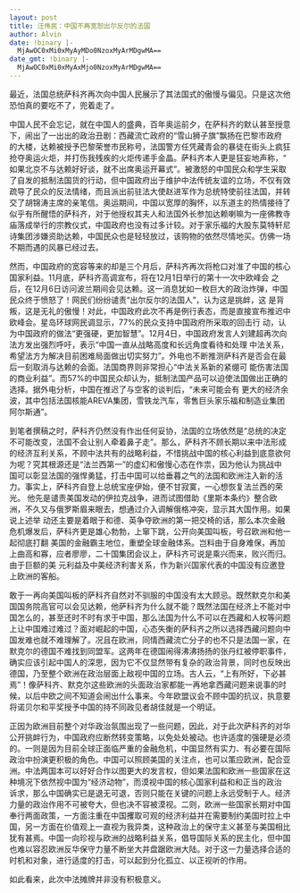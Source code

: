 ```yaml
---
layout: post
title: 汪伟民：中国不再宽恕出尔反尔的法国
author: Alvin
date: !binary |-
  MjAwOC0xMi0xMyAyMDo0NzoxMyArMDgwMA==
date_gmt: !binary |-
  MjAwOC0xMi0xMyAxMjo0NzoxMyArMDgwMA==
---
```

最近，法国总统萨科齐再次向中国人民展示了其法国式的傲慢与偏见。只是这次他恐怕真的要吃不了，兜着走了。 




中国人民不会忘记，就在中国人的盛典，百年奥运前夕，在萨科齐的默认甚至授意下，闹出了一出出的政治丑剧：西藏流亡政府的“雪山狮子旗”飘扬在巴黎市政府
的大楼，达赖被授予巴黎荣誉市民称号，法国警方任凭藏青会的暴徒在街头上疯狂抢夺奥运火炬，并打伤我残疾的火炬传递手金晶。萨科齐本人更是狂妄地声称，“
如果北京不与达赖好好谈，就不出席奥运开幕式”。被激怒的中国民众和学生采取了自发的抵制法国货的行动，但中国政府出于维护中法传统友谊的立场，不仅有效
疏导了民众的反法情绪，而且派出前驻法大使赵进军作为总统特使前往法国，并转交了胡锦涛主席的亲笔信。奥运期间，中国以宽厚的胸怀，以东道主的热情接待了
似乎有所醒悟的萨科齐，对于他授权其夫人和法国外长参加达赖喇嘛为一座佛教寺庙落成举行的宗教仪式，中国政府也没有过多计较。对于家乐福的大股东莫特轩尼
诗集团涉嫌资助达赖，中国民众也是轻轻放过，该购物的依然尽情地买。仿佛一场不期而遇的风暴已经过去。 




然而，中国政府的宽容等来的却是三个月后，萨科齐再次将枪口对准了中国的核心国家利益。11月底，萨科齐高调宣布，将在12月1日举行的第十一次中欧峰会
之后，在12月6日访问波兰期间会见达赖。这一消息犹如一枚巨大的政治炸弹，中国民众终于愤怒了！网民们纷纷谴责“出尔反尔的法国人”，认为这是挑衅，这
是背叛，这是无礼的傲慢！对此，中国政府此次不再是例行表态，而是直接宣布推迟中欧峰会。星岛环球网民调显示，77%的民众支持中国政府所采取的回击行
动，认为中国政府的做法“更强硬，更加智慧”。12月4日，中国政府发言人刘建超再次向法方发出强烈呼吁，表示“中国一直从战略高度和长远角度看待和处理
中法关系，希望法方为解决目前困难局面做出切实努力”。外电也不断推测萨科齐是否会在最后一刻取消与达赖的会面。法国商界则非常担心“中法关系新的紧绷可
能伤害法国的商业利益”。而57%的中国民众却认为，抵制法国产品可以迫使法国做出正确的选择。据外电分析，中国在推迟了与空客的谈判后，“未来可能会有
更大的经济余波，其中包括法国核能AREVA集团，雪铁龙汽车，零售巨头家乐福和制造业集团阿尔斯通”。 




到笔者撰稿之时，萨科齐仍然没有作出任何妥协，法国的立场依然是“总统的决定不可能改变，法国不会让别人牵着鼻子走”。那么，萨科齐不顾长期以来中法形成
的经济互利关系，不顾中法共有的战略利益，不惜挑战中国的核心利益到底意欲何为呢？究其根源还是“法兰西第一”的虚幻和傲慢心态在作祟，因为他认为挑战中
国可以彰显法国的强悍勇猛，打击中国可以给垂暮之气的法国和欧洲注入新的活力。事实上，萨科齐自登上总统宝座伊始，便不甘寂寞，一心想恢复法兰西的荣光。
他先是谴责美国发动的伊拉克战争，进而试图借助《里斯本条约》整合欧洲，不久又与俄罗斯眉来眼去，想通过介入调解俄格冲突，显示其大国作用。如果说上述举
动还主要是着眼于和德、英争夺欧洲的第一把交椅的话，那么本次金融危机爆发后，萨科齐更是雄心勃勃，上窜下跳，公开向美国叫板，号召欧洲和他一起彻底打翻
美国的金融霸主地位，重塑全球金融体系。岂料由于自身难保，再加上曲高和寡，应者廖廖，二十国集团会议上，萨科齐可说是乘兴而来，败兴而归。由于巨额的美
元利益及中美经济利害关系，作为新兴国家代表的中国没有应邀登上欧洲的客船。 

敢于一再向美国叫板的萨科齐自然对不驯服的中国没有太大顾忌。既然默克尔和美国国务院高官可以会见达赖，他萨科齐为什么就不能？既然法国在经济上不能对中
国怎么的，甚至还时不时有求于中国，那么法国为什么不可以在西藏和人权等问题上让中国难过难过？面对崛起的中国，心态失衡的萨科齐之所以选择西藏问题向中
国发难也就不难理解了。况且在欧洲，同情西藏流亡分子的也不只是法国一家，在默克尔的德国不难找到同盟军。这两年在德国闹得沸沸扬扬的张丹红被停职事件，
确实应该引起中国人的深思，因为它不仅显然带有复杂的政治背景，同时也反映出德国，乃至整个欧洲在政治层面上敌视中国的立场。古人云，“上有所好，下必甚
焉”！像萨科齐、默克尔这些欧洲的头面政治家都能一再地拿西藏问题来说事的时候，以后中欧之间不知道会闹出什么事来。今年欧盟议会不顾中国的抗议，执意要
将诺贝尔和平奖授予中国的持不同政见者胡佳就是一个明证。 




正因为欧洲目前整个对华政治氛围出现了一些问题，因此，对于此次萨科齐的对华公开挑衅行为，中国政府应断然转变策略，以免处处被动。也许适度的强硬是必须
的。一则是因为目前全球正面临严重的金融危机，中国显然有实力、有必要在国际政治中扮演更积极的角色。中国可以照顾美国的关注点，也可以策应欧洲，配合亚
洲。中法两国本可以好好合作以图更大的发言权，但如果法国和欧洲一些国家在这种境况下依然视中国为“经济动物”，而漠视中国的核心国家利益和和正当的政治
诉求，那么中国确实已是退无可退，否则只能在关键的问题上永远受制于人。经济力量的政治作用不可被夸大，但也决不容被漠视。二则，欧洲一些国家长期对中国
奉行两面政策，一方面注重在中国攫取可观的经济利益并在需要制约美国时拉上中国，另一方面在价值观上一直视为我异类，这种政治上的保守主义甚至与美国相比
犹有甚焉。中国一向珍视与欧洲的战略利益关系，倡导国际关系的民主化，但中国也难以容忍欧洲反华保守力量不断坐大并盘踞欧洲大陆。对于这一力量选择合适的
时机和对象，进行适度的打击，可以起到分化孤立、以正视听的作用。 




如此看来，此次中法摊牌并非没有积极意义。
